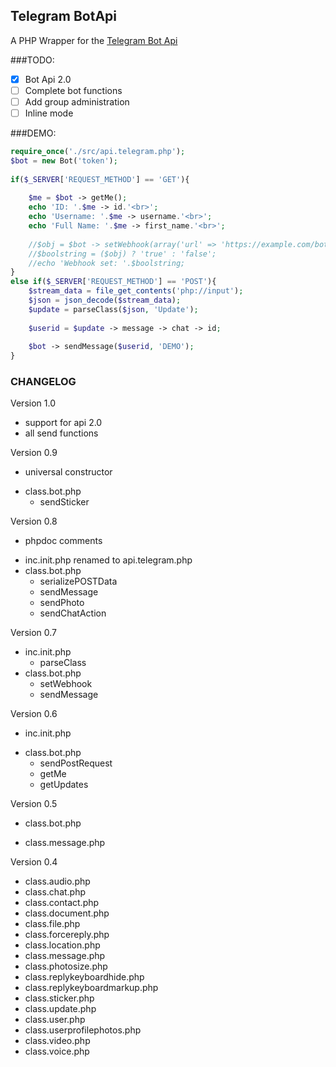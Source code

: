 ## Telegram BotApi
A PHP Wrapper for the [Telegram Bot Api](https://core.telegram.org/bots/api)

###TODO:

- [x] Bot Api 2.0
- [ ] Complete bot functions
- [ ] Add group administration
- [ ] Inline mode

###DEMO:
```php
require_once('./src/api.telegram.php');
$bot = new Bot('token');
	
if($_SERVER['REQUEST_METHOD'] == 'GET'){
		
	$me = $bot -> getMe();
	echo 'ID: '.$me -> id.'<br>';
	echo 'Username: '.$me -> username.'<br>';
	echo 'Full Name: '.$me -> first_name.'<br>';
	
	//$obj = $bot -> setWebhook(array('url' => 'https://example.com/bot.demo.php'));
	//$boolstring = ($obj) ? 'true' : 'false';
	//echo 'Webhook set: '.$boolstring;
}
else if($_SERVER['REQUEST_METHOD'] == 'POST'){
	$stream_data = file_get_contents('php://input');
	$json = json_decode($stream_data);
	$update = parseClass($json, 'Update');
		
	$userid = $update -> message -> chat -> id;
		
	$bot -> sendMessage($userid, 'DEMO');
}
```

### CHANGELOG
Version 1.0
+ support for api 2.0
+ all send functions

Version 0.9
+ universal constructor
* class.bot.php
  + sendSticker

Version 0.8
+ phpdoc comments
* inc.init.php renamed to api.telegram.php
* class.bot.php
  + serializePOSTData
  * sendMessage
  + sendPhoto
  + sendChatAction

Version 0.7
* inc.init.php
  * parseClass
* class.bot.php
  + setWebhook
  + sendMessage

Version 0.6
+ inc.init.php
* class.bot.php
  + sendPostRequest
  + getMe
  + getUpdates

Version 0.5
+ class.bot.php
* class.message.php

Version 0.4
+ class.audio.php
+ class.chat.php
+ class.contact.php
+ class.document.php
+ class.file.php
+ class.forcereply.php
+ class.location.php
+ class.message.php
+ class.photosize.php
+ class.replykeyboardhide.php
+ class.replykeyboardmarkup.php
+ class.sticker.php
+ class.update.php
+ class.user.php
+ class.userprofilephotos.php
+ class.video.php
+ class.voice.php
